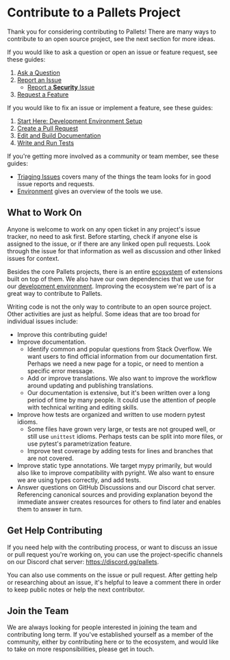 # Contribute to a Pallets Project

Thank you for considering contributing to Pallets! There are many ways to
contribute to an open source project, see the next section for more ideas.

If you would like to ask a question or open an issue or feature request, see
these guides:

1. [Ask a Question](questions.md)
2. [Report an Issue](issues.md)
    * [Report a **Security** Issue](../security.md)
3. [Request a Feature](features.md)

If you would like to fix an issue or implement a feature, see these guides:

1. [Start Here: Development Environment Setup](setup.md)
2. [Create a Pull Request](pr.md)
3. [Edit and Build Documentation](docs.md)
4. [Write and Run Tests](tests.md)

If you're getting more involved as a community or team member, see these guides:

* [Triaging Issues](triage.md) covers many of the things the team looks for in
  good issue reports and requests.
* [Environment](environment.md) gives an overview of the tools we use.

## What to Work On

Anyone is welcome to work on any open ticket in any project's issue tracker,
no need to ask first. Before starting, check if anyone else is assigned to the
issue, or if there are any linked open pull requests. Look through the issue for
that information as well as discussion and other linked issues for context.

Besides the core Pallets projects, there is an entire [ecosystem][] of
extensions built on top of them. We also have our own dependencies that we use
for our [development environment][]. Improving the ecosystem we're part of is a
great way to contribute to Pallets.

[ecosystem]: ../ecosystem.md
[development environment]: environment.md

Writing code is not the only way to contribute to an open source project. Other
activities are just as helpful. Some ideas that are too broad for individual
issues include:

* Improve this contributing guide!
* Improve documentation.
    * Identify common and popular questions from Stack Overflow. We want users
      to find official information from our documentation first. Perhaps we need
      a new page for a topic, or need to mention a specific error message.
    * Add or improve translations. We also want to improve the workflow around
      updating and publishing translations.
    * Our documentation is extensive, but it's been written over a long period
      of time by many people. It could use the attention of people with
      technical writing and editing skills.
* Improve how tests are organized and written to use modern pytest idioms.
    * Some files have grown very large, or tests are not grouped well, or still
      use `unittest` idioms. Perhaps tests can be split into more files, or use
      pytest's parametrization feature.
    * Improve test coverage by adding tests for lines and branches that are
      not covered.
* Improve static type annotations. We target mypy primarily, but would also like
  to improve compatibility with pyright. We also want to ensure we are using
  types correctly, and add tests.
* Answer questions on GitHub Discussions and our Discord chat server.
  Referencing canonical sources and providing explanation beyond the immediate
  answer creates resources for others to find later and enables them to answer
  in turn.

## Get Help Contributing

If you need help with the contributing process, or want to discuss an issue or
pull request you're working on, you can use the project-specific channels on
our Discord chat server: https://discord.gg/pallets.

You can also use comments on the issue or pull request. After getting help or
researching about an issue, it's helpful to leave a comment there in order to
keep public notes or help the next contributor.

## Join the Team

We are always looking for people interested in joining the team and contributing
long term. If you've established yourself as a member of the community, either
by contributing here or to the ecosystem, and would like to take on more
responsibilities, please get in touch.
